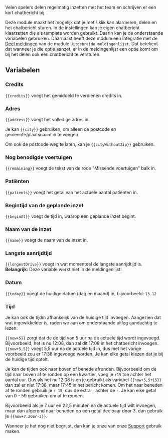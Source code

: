 Velen spelers delen regelmatig inzetten met het team en schrijven er een kort chatbericht bij.

Deze module maakt het mogelijk dat je met 1 klik kan alarmeren, delen en het chatbericht sturen. 
In de instellingen kan je eigen chatbericht klaarzetten die als template worden gebruikt. Daarin kan je de onderstaande variabelen gebruiken. 
Daarnaast heeft deze module een integratie met de [Deel meldingen](extendedCallList.md#deel-meldingen) van de module `Uitgebreide meldingenlijst`. Dat betekent dat wanneer je die optie aanzet, er in de meldingenlijst een optie komt om bij het delen ook een chatbericht te versturen.

## Variabelen

### Credits

<code><span>{{</span>credits<span>}}</span></code> voegt het gemiddeld te verdienen credits in.

### Adres

<code><span>{{</span>address<span>}}</span></code> voegt het volledige adres in.

Je kan <code><span>{{</span>city<span>}}</span></code> gebruiken, om alleen de postcode en gemeente/plaatsnaam in te voegen.

Om ook de postcode weg te laten, kan je <code><span>{{</span>cityWithoutZip<span>}}</span></code> gebruiken.

### Nog benodigde voertuigen

<code><span>{{</span>remaining<span>}}</span></code> voegt de tekst van de rode "Missende voertuigen" balk in.

### Patiënten

<code><span>{{</span>patients<span>}}</span></code> voegt het getal van het actuele aantal patiënten in.

### Begintijd van de geplande inzet

<code><span>{{</span>beginAt<span>}}</span></code> voegt de tijd in, waarop een geplande inzet begint.

### Naam van de inzet

<code><span>{{</span>name<span>}}</span></code> voegt de naam van de inzet in.

### Langste aanrijdtijd

<code><span>{{</span>longestDrive<span>}}</span></code> voegt in wat momenteel de langste aanrijdtijd is. **Belangrijk**: Deze variable werkt niet in de meldingenlijst!

### Datum

<code><span>{{</span>today<span>}}</span></code> voegt de huidige datum (dag en maand) in, bijvoorbeeld: `13.12`

### Tijd

Je kan ook de tijdm afhankelijk van de huidige tijd invoegen. Aangezien dat wat ingewikkelder is, raden we aan om onderstaande uitleg aandachtig te lezen:

<code><span>{{</span>now+5<span>}}</span></code> zorgt dat de de tijd van 5 uur na de actuele tijd wordt ingevoegd. Bijvoorbeeld, het is nu 12:08, dan zal dit 17:08 in het chatbericht invoegen. <code><span>{{</span>now+5,5<span>}}</span></code> voegt 5,5 uur na de actuele tijd in, dus met het vorige voorbeeld zou er 17:38 ingevoegd worden. Je kan elke getal kiezen dat je bij de huidige tijd optelt.

Je kan de tijden ook naar boven of benede afronden. Bijvoorbeeld om de tijd naar boven af te ronden op een kwartier, voeg je `r15` toe achter het aantal uur. Dus als het nu 12:08 is en je gebruikt als variabel <code><span>{{</span>now+5,5r15<span>}}</span></code> dan zal er niet 17:38, maar 17:45 in het bericht komen.
Om het naar beneden af te ronden gebruik je `r-15`, dus de extra `-` achter de `r`. Je kan elke getal van 0 - 59 gebruiken om af te ronden.

Bijvoorbeeld als je 7 uur en 22,5 minuten na de actuele tijd wilt invoegen, maar dan afgerond naar beneden op een getal deelbaar door 3, dan gebruik je <code><span>{{</span>now+7.266r-3<span>}}</span></code>. 

Wanneer je het nog niet begrijpt, dan kan je onze van onze [Support](/support.md) gebruik maken.

